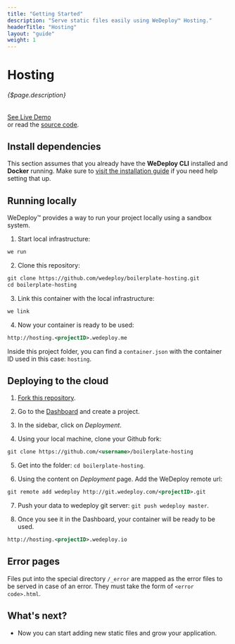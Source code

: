 ```yaml
---
title: "Getting Started"
description: "Serve static files easily using WeDeploy™ Hosting."
headerTitle: "Hosting"
layout: "guide"
weight: 1
---
```


# Hosting

###### {$page.description}

<div class="guide-btn-cta">
  <a class="btn btn-accent btn-sm" href="http://boilerplate-hosting.wedeploy.io" target="_blank">
    <span class="icon-16-external"></span>See Live Demo
  </a>
</div>

<div class="guide-aux-cta">
  or read the <a href="https://github.com/wedeploy/boilerplate-hosting" target="_blank">source code</a>.
</div>

<article id="1">

## Install dependencies

This section assumes that you already have the **WeDeploy CLI** installed and **Docker** running. Make sure to [visit the installation guide](/docs/intro/using-the-command-line.html) if you need help setting that up.

</article>

<article id="2">

## Running locally

WeDeploy™ provides a way to run your project locally using a sandbox system.

1. Start local infrastructure:

```xml
we run
```

2. Clone this repository:

```xml
git clone https://github.com/wedeploy/boilerplate-hosting.git
cd boilerplate-hosting
```

3. Link this container with the local infrastructure:

```xml
we link
```

4. Now your container is ready to be used:

```xml
http://hosting.<projectID>.wedeploy.me
```

Inside this project folder, you can find a `container.json` with the container ID used in this case: `hosting`.

</article>

<article id="3">

## Deploying to the cloud

1. [Fork this repository](https://github.com/wedeploy/boilerplate-hosting/fork).

2. Go to the [Dashboard](http://dashboard.wedeploy.com) and create a project.

3. In the sidebar, click on *Deployment*.

4. Using your local machine, clone your Github fork:

```xml
git clone https://github.com/<username>/boilerplate-hosting
```

5. Get into the folder: `cd boilerplate-hosting`.

6. Using the content on *Deployment* page. Add the WeDeploy remote url:

```xml
git remote add wedeploy http://git.wedeploy.com/<projectID>.git
```

7. Push your data to wedeploy git server: `git push wedeploy master`.

8. Once you see it in the Dashboard, your container will be ready to be used.

```xml
http://hosting.<projectID>.wedeploy.io
```

</article>

<article id="4">

## Error pages

Files put into the special directory `/_error` are mapped as the error files to be served in case of an error. They must take the form of `<error code>.html`.

</article>

## What's next?

* Now you can start adding new static files and grow your application.
